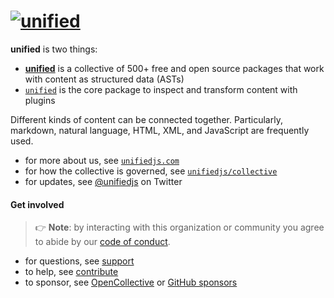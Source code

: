 # [![unified][logo]][org]

**unified** is two things:

* **[unified][site]** is a collective of 500+ free and open source packages
  that work with content as structured data (ASTs)
* [`unified`][unified] is the core package to inspect and transform content
  with plugins

Different kinds of content can be connected together.
Particularly, markdown, natural language, HTML, XML, and JavaScript are
frequently used.

* for more about us, see [`unifiedjs.com`][site]
* for how the collective is governed, see [`unifiedjs/collective`][collective]
* for updates, see [@unifiedjs][twitter] on Twitter

#### Get involved

> 👉 **Note**: by interacting with this organization or community you agree to
> abide by our [code of conduct][coc].

* for questions, see [support][]
* to help, see [contribute][]
* to sponsor, see [OpenCollective][oc] or [GitHub sponsors][ghs]

[logo]: https://raw.githubusercontent.com/unifiedjs/unified/93862e5/logo.svg?sanitize=true

[org]: https://github.com/unifiedjs

[unified]: https://github.com/unifiedjs/unified

[site]: https://unifiedjs.com

[twitter]: https://twitter.com/unifiedjs

[collective]: https://github.com/unifiedjs/collective

[coc]: https://github.com/unifiedjs/.github/blob/main/code-of-conduct.md

[support]: https://github.com/unifiedjs/.github/blob/main/support.md

[contribute]: https://github.com/unifiedjs/.github/blob/main/contributing.md

[oc]: https://opencollective.com/unified

[ghs]: https://github.com/sponsors/unifiedjs
